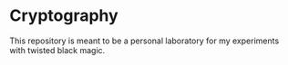 # Cryptography
This repository is meant to be a personal laboratory for my experiments with twisted black magic.
